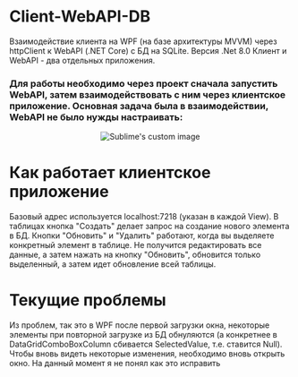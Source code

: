# Client-WebAPI-DB
Взаимодействие клиента на WPF (на базе архитектуры MVVM) через httpClient к WebAPI (.NET Core) с БД на SQLite. Версия .Net 8.0
Клиент и WebAPI - два отдельных приложения. 
### Для работы необходимо через проект сначала запустить WebAPI, затем взаимодействовать с ним через клиентское приложение. Основная задача была в взаимодействии, WebAPI не было нужды настраивать:
<p align="center">
  <img src="https://github.com/user-attachments/assets/e5d1d648-6aab-4be6-a793-6237fe42a0cd" alt="Sublime's custom image"/>
</p>

# Как работает клиентское приложение
Базовый адрес используется localhost:7218 (указан в каждой View). В таблицах кнопка "Создать" делает запрос на создание нового элемента в БД. Кнопки "Обновить" и "Удалить" работают, когда вы выделяете конкретный элемент в таблице. Не получится редактировать все данные, а затем нажать на кнопку "Обновить", обновится только выделенный, а затем идет обновление всей таблицы.

# Текущие проблемы
Из проблем, так это в WPF после первой загрузки окна, некоторые элементы при повторной загрузке из БД обнуляются (а конкретнее в DataGridComboBoxColumn сбивается SelectedValue, т.е. ставится Null). Чтобы вновь видеть некоторые изменения, необходимо вновь открыть окно. На данный момент я не понял как это исправить
